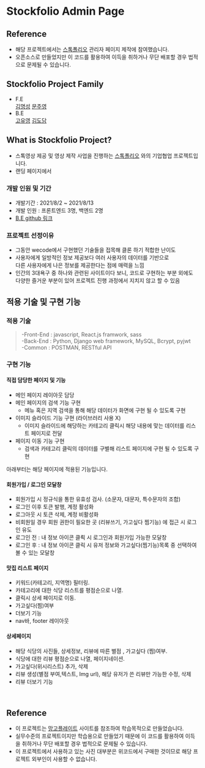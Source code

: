 # Stockfolio Admin Page

## Reference

- 해당 프로젝트에서는 [스톡폴리오](https://we.stockfolio.ai/) 관리자 페이지 제작에 참여했습니다.
- 오픈소스로 만들었지만 이 코드를 활용하여 이득을 취하거나 무단 배포할 경우 법적으로 문제될 수 있습니다.

## Stockfolio Project Family

- F.E<br>
  [김명성](https://github.com/sstaar91)
  [문주영](https://github.com/moonjuyoung1)
  <br>
- B.E<br>
  [고유영](https://github.com/lunayyko)
  [김도담](https://github.com/damdream)
  <br>

## What is Stockfolio Project?

- 스톡영상 제공 및 영상 제작 사업을 진행하는 [스톡폴리오](https://stockfolio.ai/) 와의 기업협업 프로젝트입니다.
- 랜딩 페이지에서

### 개발 인원 및 기간

- 개발기간 : 2021/8/2 ~ 2021/8/13
- 개발 인원 : 프론트엔드 3명, 백엔드 2명
- [B.E github 링크](https://github.com/wecode-bootcamp-korea/23-1st-TangoPlate-backend)

### 프로젝트 선정이유

- 그동안 wecode에서 구현했던 기술들을 접목해 클론 하기 적합한 난이도
- 사용자에게 일방적인 정보 제공보다 여러 사용자의 데이터를 기반으로<br>다른 사용자에게 나은 정보를 제공한다는 점에 매력을 느낌
- 인간의 3대욕구 중 하나와 관련된 사이트이다 보니, 코드로 구현하는 부분 외에도<br>다양한 즐거운 부분이 있어 프로젝트 진행 과정에서 지치지 않고 할 수 있음

## 적용 기술 및 구현 기능

### 적용 기술

> -Front-End : javascript, React.js framwork, sass<br>
> -Back-End : Python, Django web framework, MySQL, Bcrypt, pyjwt<br>
> -Common : POSTMAN, RESTful API

### 구현 기능

#### 직접 담당한 페이지 및 기능

- 메인 페이지 레이아웃 담당
- 메인 페이지의 검색 기능 구현
  - 메뉴 혹은 지역 검색을 통해 해당 데이터가 화면에 구현 될 수 있도록 구현
- 이미지 슬라이드 기능 구현 (라이브러리 사용 X)
  - 이미지 슬라이드에 해당하는 카테고리 클릭시 해당 내용에 맞는 데이터를 리스트 페이지로 전달
- 페이지 이동 기능 구현
  - 검색과 카테고리 클릭의 데이터를 구별해 리스트 페이지에 구현 될 수 있도록 구현

아래부터는 해당 페이지에 적용된 기능입니다.

#### 회원가입 / 로그인 모달창

- 회원가입 시 정규식을 통한 유효성 검사. (소문자, 대문자, 특수문자의 조합)
- 로그인 이후 토큰 발행, 계정 활성화
- 로그아웃 시 토큰 삭제, 계정 비활성화 
- 비회원일 경우 회원 권한이 필요한 곳 (리뷰쓰기, 가고싶다 찜기능) 에 접근 시 로그인 유도
- 로그인 전 : 내 정보 아이콘 클릑 시 로그인과 회원가입 가능한 모달창
- 로그인 후 : 내 정보 아이콘 클릭 시 유저 정보와 가고싶다(찜기능)목록 중 선택하여 볼 수 있는 모달창

#### 맛집 리스트 페이지

- 키워드(카테고리, 지역명) 필터링.
- 카테고리에 대한 식당 리스트를 평점순으로 나열.
- 클릭시 상세 페이지로 이동.
- 가고싶다(찜)여부
- 더보기 기능
- nav바, footer 레이아웃

#### 상세페이지

- 해당 식당의 사진들, 상세정보, 리뷰에 따른 별점 , 가고싶다 (찜)여부.
- 식당에 대한 리뷰 평점순으로 나열, 페이지네이션.
- 가고싶다(위시리스트) 추가, 삭제
- 리뷰 생성(별점 부여,텍스트, Img url), 해당 유저가 쓴 리뷰만 가능한 수정, 삭제
- 리뷰 더보기 기능

<br>

## Reference

- 이 프로젝트는 [망고플레이트](https://www.mangoplate.com/) 사이트를 참조하여 학습목적으로 만들었습니다.
- 실무수준의 프로젝트이지만 학습용으로 만들었기 때문에 이 코드를 활용하여 이득을 취하거나 무단 배포할 경우 법적으로 문제될 수 있습니다.
- 이 프로젝트에서 사용하고 있는 사진 대부분은 위코드에서 구매한 것이므로 해당 프로젝트 외부인이 사용할 수 없습니다.
